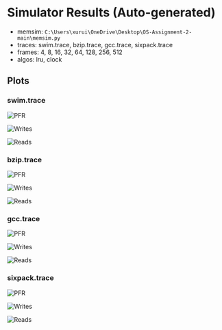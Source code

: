# Simulator Results (Auto-generated)

- memsim: `C:\Users\xurui\OneDrive\Desktop\OS-Assignment-2-main\memsim.py`
- traces: swim.trace, bzip.trace, gcc.trace, sixpack.trace
- frames: 4, 8, 16, 32, 64, 128, 256, 512
- algos: lru, clock

## Plots

### swim.trace

![PFR](./swim.trace_pfr.png)

![Writes](./swim.trace_writes.png)

![Reads](./swim.trace_reads.png)

### bzip.trace

![PFR](./bzip.trace_pfr.png)

![Writes](./bzip.trace_writes.png)

![Reads](./bzip.trace_reads.png)

### gcc.trace

![PFR](./gcc.trace_pfr.png)

![Writes](./gcc.trace_writes.png)

![Reads](./gcc.trace_reads.png)

### sixpack.trace

![PFR](./sixpack.trace_pfr.png)

![Writes](./sixpack.trace_writes.png)

![Reads](./sixpack.trace_reads.png)

